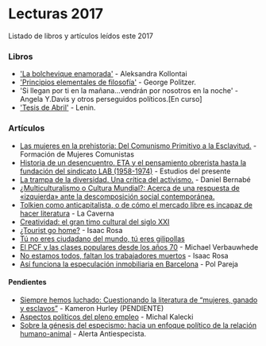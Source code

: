 # Lecturas 2017
Listado de libros y artículos leídos este 2017


### Libros
 - ['La bolchevique enamorada'](https://docs.google.com/file/d/0Bw5Zm10Cq88HMjY2MGVjZGQtNzQ5My00YTM3LTg4NjYtNTM3NzBjOGYzZDg0/edit) - Aleksandra Kollontai
 - ['Principios elementales de filosofía'](http://archivo.juventudes.org/textos/Georges%20Politzer/Principios%20Elementales%20de%20Filosofia.pdf) - George Politzer.
 - 'Si llegan por ti en la mañana...vendrán por nosotros en la noche' - Angela Y.Davis y otros perseguidos políticos.[En curso]
 - ['Tesis de Abril'](http://www.pcandalucia.org/wp-content/uploads/2017/04/tesis-de-abril-libre-distribucio%CC%81n.pdf) - Lenin.


### Artículos
 - [Las mujeres en la prehistoria: Del Comunismo Primitivo a la Esclavitud.](https://formacionmujerescomunistas.wordpress.com/2017/03/22/las-mujeres-en-la-prehistoria-del-comunismo-primitivo-a-la-esclavitud/) - Formación de Mujeres Comunistas
 - [Historia de un desencuentro. ETA y el pensamiento obrerista hasta la fundación del sindicato LAB (1958-1974)](http://estudiosdelpresente.blogspot.com.es/2017/04/historia-de-un-desencuentro-eta-y-el.html) - Estudios del presente
 - [La trampa de la diversidad. Una crítica del activismo.](http://www.lamarea.com/2017/03/29/la-trampa-la-diversidad-una-critica-del-activismo/) - Daniel Bernabé
 - [¿Multiculturalismo o Cultura Mundial?: Acerca de una respuesta de «izquierda» ante la descomposición social contemporánea.](http://breaktheirhaughtypower.org/multiculturalismo-o-cultura-mundial-acerca-de-una-respuesta-de-izquierda-ante-la-descomposicion-social-contemporanea/)
 - [Tolkien como anticapitalista, o de cómo el mercado libre es incapaz de hacer literatura](https://lacavernadefilosofia.wordpress.com/2013/12/27/tolkien-como-anticapitalista-o-de-como-el-mercado-libre-es-incapaz-de-hacer-literatura/) - La Caverna
 - [Creatividad: el gran timo cultural del siglo XXI](http://www.elconfidencial.com/cultura/2016-07-05/creatividad-desigualdad-paradojas-de-lo-cool_1226078/)
 - [¿Tourist go home?](http://www.eldiario.es/zonacritica/turistificacion_airbnb_gentrificacion_6_632796722.html) - Isaac Rosa
 - [Tú no eres ciudadano del mundo, tú eres gilipollas](http://www.yonlok.com/no-eres-ciudadano-del-mundo/)
 - [El PCF y las clases populares desde los años 70](http://www.jaimelago.org/node/146) - Michael Verbauwhede
 - [No estamos todos, faltan los trabajadores muertos](http://www.eldiario.es/zonacritica/trabajadores_muertos_accidentes_6_637696235.html) - Isaac Rosa
 - [Así funciona la especulación inmobiliaria en Barcelona](http://www.huffingtonpost.es/2017/03/29/asi-funciona-la-especulacion-inmobiliaria-en-barcelona_a_22017385/) - Pol Pareja

#### Pendientes
- [Siempre hemos luchado: Cuestionando la literatura de “mujeres, ganado y esclavos”](http://www.fantasticaficcion.com/index.php/articulo-invitado-siempre-hemos-luchado-cuestionando-la-literatura-de-mujeres-ganado-y-esclavos-de-kameron-hurley/) - Kameron Hurley (PENDIENTE)
- [Aspectos políticos del pleno empleo](http://www.olafinanciera.unam.mx/new_web/21/pdfs/KaleckiOlaFinanciera21.pdf) - Michal Kalecki
- [Sobre la génesis del especismo: hacia un enfoque político de la relación humano-animal](https://a-antiespecista.com/2016/12/11/sobre-la-genesis-del-especismo-hacia-un-enfoque-politico-de-la-relacion-humano-animal-por-marco-maurizi/) - Alerta Antiespecista.
